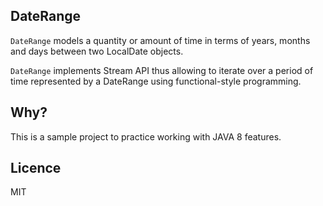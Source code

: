 ## DateRange

`DateRange` models a quantity or amount of time in terms of years, months and days between two LocalDate objects.

`DateRange` implements Stream API thus allowing to iterate over a period of time represented by a DateRange using functional-style programming.



## Why?

This is a sample project to practice working with JAVA 8 features.


## Licence

MIT